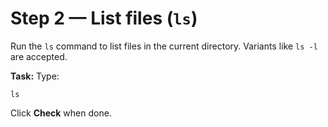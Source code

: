 # Step 2 — List files (`ls`)

Run the `ls` command to list files in the current directory. Variants like `ls -l` are accepted.

**Task:** Type:

```
ls
```

Click **Check** when done.